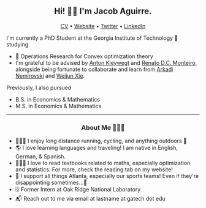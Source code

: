 <h2 align="center">Hi! 👋🏼 I'm Jacob Aguirre.</h2>
<p align="center">
  <a href="https://www.jacobaguirre.com/Jacob_Aguirre_CV.pdf">CV</a> •
  <a href="https://www.jacobaguirre.com/">Website</a> •
  <a href="https://twitter.com/JacobMAguirre">Twitter</a> •
  <a href="https://www.linkedin.com/in/jacob-aguirre9/">LinkedIn</a>
</p>


I'm currently a PhD Student at the Georgia Institute of Technology 🐝 studying
- 🧮 Operations Research for Convex optimization theory
- I'm grateful to be advised by [Anton Kleywegt](https://www.isye.gatech.edu/users/anton-kleywegt/) and [Renato D.C. Monteiro](https://www.isye.gatech.edu/users/renato-monteiro/), alongside being fortunate to collaborate and learn from [Arkadi Nemirovski](https://www2.isye.gatech.edu/~nemirovs/CVBrief.htm) and [Weijun Xie](https://www.isye.gatech.edu/users/weijun-xie/).

Previously, I also pursued 
- B.S. in Economics & Mathematics
- M.S. in Economics & Mathematics

-------
<h3 align="center">About Me 👨🏻‍💻</h3>

- 🚴🏼‍♂️ I enjoy long distance running, cycling, and anything outdoors 🌳
- 🌎 I love learning languages and traveling! I am native in English, German, & Spanish.
- 👨🏻‍🎓 I love to read textbooks related to maths, especially optimization and statistics. For more, check the reading tab on my website!
- 🏈 I support all things Atlanta, especially our sports teams! Even if they're disappointing sometimes...🦅 
- 🗄️ Former Intern at Oak Ridge National Laboratory 
- 📬 Reach out to me via email at lastname at gatech dot edu


